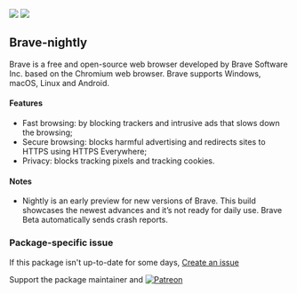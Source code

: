 [![](https://img.shields.io/chocolatey/v/brave-nightly?color=green&label=brave-nightly)](https://chocolatey.org/packages/brave-nightly) [![](https://img.shields.io/chocolatey/dt/brave-nightly)](https://chocolatey.org/packages/brave-nightly)

## Brave-nightly
Brave is a free and open-source web browser developed by Brave Software Inc. based
on the Chromium web browser. Brave supports Windows, macOS, Linux and Android.

#### Features

* Fast browsing: by blocking trackers and intrusive ads that slows down the browsing;
* Secure browsing: blocks harmful advertising and redirects sites to HTTPS using HTTPS
Everywhere;
* Privacy: blocks tracking pixels and tracking cookies.

#### Notes

* Nightly is an early preview for new versions of Brave. This build showcases the newest
advances and it’s not ready for daily use. Brave Beta automatically sends crash reports.

### Package-specific issue

If this package isn't up-to-date for some days, [Create an issue](https://github.com/tunisiano187/Chocolatey-packages/issues/new/choose)

Support the package maintainer and [![Patreon](https://cdn.jsdelivr.net/gh/tunisiano187/Chocolatey-packages@d15c4e19c709e7148588d4523ffc6dd3cd3c7e5e/icons/patreon.png)](https://www.patreon.com/tunisiano)
